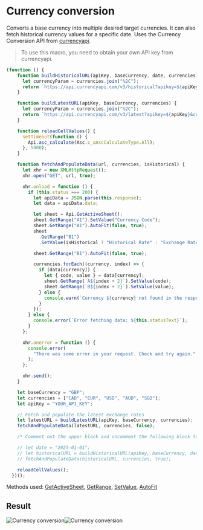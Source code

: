 # Currency conversion

Converts a base currency into multiple desired target currencies. It can also fetch historical currency values for a specific date. Uses the Currency Conversion API from [currencyapi](https://app.currencyapi.com/).

> To use this macro, you need to obtain your own API key from currencyapi.

<!-- This code snippet is shown in the screenshot. -->

<!-- eslint-skip -->

```ts
(function () {
    function buildHistoricalURL(apiKey, baseCurrency, date, currencies) {
      let currencyParam = currencies.join("%2C");
      return `https://api.currencyapi.com/v3/historical?apikey=${apiKey}&currencies=${currencyParam}&base_currency=${baseCurrency}&date=${date}`;
    }

    function buildLatestURL(apiKey, baseCurrency, currencies) {
      let currencyParam = currencies.join("%2C");
      return `https://api.currencyapi.com/v3/latest?apikey=${apiKey}&currencies=${currencyParam}&base_currency=${baseCurrency}`;
    }

    function reloadCellValues() {
      setTimeout(function () {
        Api.asc_calculate(Asc.c_oAscCalculateType.All);
      }, 5000);
    }

    function fetchAndPopulateData(url, currencies, isHistorical) {
      let xhr = new XMLHttpRequest();
      xhr.open("GET", url, true);

      xhr.onload = function () {
        if (this.status === 200) {
          let apiData = JSON.parse(this.response);
          let data = apiData.data;

          let sheet = Api.GetActiveSheet();
          sheet.GetRange("A1").SetValue("Currency Code");
          sheet.GetRange("A1").AutoFit(false, true);
          sheet
            .GetRange("B1")
            .SetValue(isHistorical ? "Historical Rate" : "Exchange Rate");

          sheet.GetRange("B1").AutoFit(false, true);

          currencies.forEach((currency, index) => {
            if (data[currency]) {
              let { code, value } = data[currency];
              sheet.GetRange(`A${index + 2}`).SetValue(code);
              sheet.GetRange(`B${index + 2}`).SetValue(value);
            } else {
              console.warn(`Currency ${currency} not found in the response.`);
            }
          });
        } else {
          console.error(`Error fetching data: ${this.statusText}`);
        }
      };

      xhr.onerror = function () {
        console.error(
          "There was some error in your request. Check and try again."
        );
      };

      xhr.send();
    }

    let baseCurrency = "GBP";
    let currencies = ["CAD", "EUR", "USD", "AUD", "SGD"];
    let apiKey = "YOUR_API_KEY";

    // Fetch and populate the latest exchange rates
    let latestURL = buildLatestURL(apiKey, baseCurrency, currencies);
    fetchAndPopulateData(latestURL, currencies, false);

    /* Comment out the upper block and uncomment the following block to enable fetching historical exchange rates */

    // let date = "2025-01-01";
    // let historicalURL = buildHistoricalURL(apiKey, baseCurrency, date, currencies);
    // fetchAndPopulateData(historicalURL, currencies, true);

    reloadCellValues();
  })();
```

Methods used: [GetActiveSheet](../../../docs/office-api/usage-api/spreadsheet-api/Api/Methods/GetActiveSheet.md), [GetRange](../../../docs/office-api/usage-api/spreadsheet-api/ApiWorksheet/Methods/GetRange.md), [SetValue](../../../docs/office-api/usage-api/spreadsheet-api/ApiRange/Methods/SetValue.md), [AutoFit](../../../docs/office-api/usage-api/spreadsheet-api/ApiRange/Methods/AutoFit.md)

## Result

<!-- imgpath -->

![Currency conversion](/assets/images/plugins/currency-conversion.png#gh-light-mode-only)![Currency conversion](/assets/images/plugins/currency-conversion.dark.png#gh-dark-mode-only)
